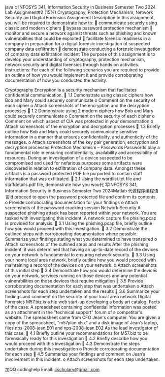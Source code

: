 java c INFOSYS 341, Information Security in Business Semester Two 2024 Lab Assignment#2 (15%) Cryptography, Protection Mechanism, Network Security and Digital Forensics Assignment Description In this assignment, you will be required to demonstrate how to:  communicate securely using classic and modern ciphers  bypass password protection mechanism  monitor and secure a network against threats such as phishing and known vulnerabilities that could be exploited  facilitate forensic readiness in a company in preparation for a digital forensic investigation of suspected company data exfiltration  demonstrate conducting a forensic investigation of company data exfiltration incident The purpose of this assignment is to develop your understanding of cryptography, protection mechanism, network security and digital forensics through hands on activities. Instructions: For each of the following scenarios you are required to provide an outline of how you would implement it and provide corroborating documentation of how you conducted the activity.

Cryptography Encryption is a security mechanism that facilitates confidential communication.  1.1 Demonstrate using classic ciphers how Bob and Mary could securely communicate o Comment on the security of each cipher o Attach screenshots of the encryption and the decryption processes  1.2 Demonstrate using 2 modern ciphers how Bob and Mary could securely communicate o Comment on the security of each cipher o Comment on which aspect of CIA was protected in your demonstration o Attach screenshots of the encryption and decryption processes  1.3 Briefly outline how Bob and Mary could securely communicate sensitive information in a manner that ensures confidentiality, and authenticity of the messages. o Attach screenshots of the key pair generation, encryption and decryption processes
Protection Mechanism – Passwords Passwords play a fundamental role in ensuring confidentiality, availability and accessibility of resources. During an investigation of a device suspected to be compromised and used for nefarious purposes some artifacts were discovered in relation to exfiltration of company data. Amongst these artifacts is a password protected PDF file purported to contain staff information that was exfiltrated.  2.1 Using the wordlist.txt file and staffdetails.pdf file, demonstrate how you wou代 写INFOSYS 341, Information Security in Business Semester Two 2024Matlab 代做程序编程语言ld proceed to open the password protected file and confirm its contents. o Provide corroborating documentation for your findings o Attach screenshots of the password cracking session
Network Security A suspected phishing attack has been reported within your network. You are tasked with investigating this incident. A network capture file phising.pcap is provided for analysis.  3.1 Using the phishing.pcap file, briefly outline how you would proceed with this investigation.  3.2 Demonstrate the outlined steps with corroborating documentation where possible. Summarize your findings stating what you determined to have transpired o Attach screenshots of the outlined steps and results After the phishing incident, it was determined that having an up-to-date record of the devices on your network is fundamental to ensuring network security.  3.3 Using your home local area network, briefly outline how you would proceed with maintaining a record of the devices on your network. o Attach screenshots of this initial step  3.4 Demonstrate how you would determine the devices on your network, services running on those devices and any potential vulnerabilities on those devices that require mitigation  3.5 Provide corroborating documentation for each step that was undertaken o Attach screenshots for each step undertaken and the results  3.6 Summarize your findings and comment on the security of your local area network
Digital Forensics M57.biz is a hip web start-up developing a body art catalog. Facts of the case: A spreadsheet containing confidential information was posted as an attachment in the "technical support" forum of a competitor's website. The spreadsheet came from CFO Jean's computer. You are given a copy of the spreadsheet, "m57plan.xlsx" and a disk image of Jean’s laptop, files nps-2008-jean.E01 and nps-2008-jean.E02 As the lead investigator of this case:  4.1 Briefly outline your recommendations for M57.biz to be forensically ready for this investigation  4.2 Briefly describe how you would proceed with this investigation  4.3 Demonstrate the steps undertaken during this investigation o Provide corroborating documentation for each step  4.5 Summarize your findings and comment on Jean’s involvement in this incident. o Attach screenshots for each step undertaken.

加QQ codinghelp Email: cscholary@gmail.com
